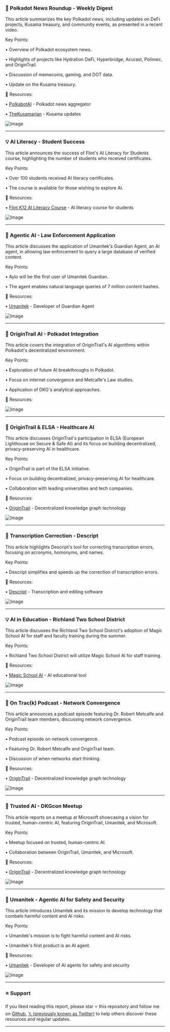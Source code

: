 ### 🤖 Polkadot News Roundup - Weekly Digest

This article summarizes the key Polkadot news, including updates on DeFi projects, Kusama treasury, and community events, as presented in a recent video.

Key Points:

• Overview of Polkadot ecosystem news.


• Highlights of projects like Hydration DeFi, Hyperbridge, Acurast, Polimec, and OriginTrail.


• Discussion of memecoins, gaming, and DOT data.


• Update on the Kusama treasury.


🔗 Resources:

• [PolkabotAI](https://x.com/PolkabotAI) - Polkadot news aggregator


• [TheKusamarian](https://x.com/TheKusamarian) - Kusama updates


![Image](https://pbs.twimg.com/amplify_video_thumb/1926012541538328576/img/oA9ab_1q9LH8Y9HF.jpg)


---
### 💡 AI Literacy - Student Success

This article announces the success of Flint's AI Literacy for Students course, highlighting the number of students who received certificates.

Key Points:

• Over 100 students received AI literacy certificates.


• The course is available for those wishing to explore AI.


🔗 Resources:

• [Flint K12 AI Literacy Course](https://flintk12.com/ai-literacy-course) - AI literacy course for students


![Image](https://pbs.twimg.com/media/GrjwC_zW0AE_MQ4?format=jpg&name=small)


---
### 🤖 Agentic AI - Law Enforcement Application

This article discusses the application of Umanitek's Guardian Agent, an AI agent, in allowing law enforcement to query a large database of verified content.

Key Points:

• Aylo will be the first user of Umanitek Guardian.


• The agent enables natural language queries of 7 million content hashes.


🔗 Resources:

• [Umanitek](https://x.com/umanitek) - Developer of Guardian Agent


![Image](https://pbs.twimg.com/media/Gq71tInXsAA-BU6.jpg)


---
### 🤖 OriginTrail AI - Polkadot Integration

This article covers the integration of OriginTrail's AI algorithms within Polkadot's decentralized environment.

Key Points:

• Exploration of future AI breakthroughs in Polkadot.


• Focus on internet convergence and Metcalfe's Law studies.


• Application of DKG's analytical approaches.


🔗 Resources:


![Image](https://pbs.twimg.com/amplify_video_thumb/1923312870684499969/img/RUIZHfbUB2_rfnlW.jpg)


---
### 🤖 OriginTrail & ELSA - Healthcare AI

This article discusses OriginTrail's participation in ELSA (European Lighthouse on Secure & Safe AI) and its focus on building decentralized, privacy-preserving AI in healthcare.

Key Points:

• OriginTrail is part of the ELSA initiative.


• Focus on building decentralized, privacy-preserving AI for healthcare.


• Collaboration with leading universities and tech companies.



🔗 Resources:

• [OriginTrail](https://x.com/origin_trail) - Decentralized knowledge graph technology


![Image](https://pbs.twimg.com/media/Gq6qFnXWgAA6DHT?format=jpg&name=small)


---
### 🚀 Transcription Correction - Descript

This article highlights Descript's tool for correcting transcription errors, focusing on acronyms, homonyms, and names.

Key Points:

• Descript simplifies and speeds up the correction of transcription errors.



🔗 Resources:

• [Descript](https://x.com/DescriptApp) - Transcription and editing software


![Image](https://pbs.twimg.com/media/Gq71tInXsAA-BU6.jpg)


---
### 💡 AI in Education - Richland Two School District

This article discusses the Richland Two School District's adoption of Magic School AI for staff and faculty training during the summer.

Key Points:

• Richland Two School District will utilize Magic School AI for staff training.



🔗 Resources:

• [Magic School AI](https://x.com/magicschoolai) - AI educational tool


![Image](https://pbs.twimg.com/media/Gq1pFC_XwAAmLtj?format=jpg&name=small)


---
### 🤖 On Trac(k) Podcast - Network Convergence

This article announces a podcast episode featuring Dr. Robert Metcalfe and OriginTrail team members, discussing network convergence.

Key Points:

• Podcast episode on network convergence.


• Featuring Dr. Robert Metcalfe and OriginTrail team.


• Discussion of when networks start thinking.


🔗 Resources:

• [OriginTrail](https://x.com/origin_trail) - Decentralized knowledge graph technology


![Image](https://pbs.twimg.com/amplify_video_thumb/1922309645902684160/img/qub4xC3bwcFff2mW.jpg)


---
### 🤖 Trusted AI - DKGcon Meetup

This article reports on a meetup at Microsoft showcasing a vision for trusted, human-centric AI, featuring OriginTrail, Umanitek, and Microsoft.

Key Points:

• Meetup focused on trusted, human-centric AI.


• Collaboration between OriginTrail, Umanitek, and Microsoft.


🔗 Resources:

• [OriginTrail](https://x.com/origin_trail) - Decentralized knowledge graph technology


![Image](https://pbs.twimg.com/media/GqnlK88WQAEUu3F?format=jpg&name=small)


---
### 🤖 Umanitek - Agentic AI for Safety and Security

This article introduces Umanitek and its mission to develop technology that combats harmful content and AI risks.

Key Points:

• Umanitek's mission is to fight harmful content and AI risks.


• Umanitek's first product is an AI agent.



🔗 Resources:

• [Umanitek](https://x.com/umanitek) - Developer of AI agents for safety and security


![Image](https://pbs.twimg.com/tweet_video_thumb/GqbBDukWEAAF80I.jpg)


---

### ⭐️ Support

If you liked reading this report, please star ⭐️ this repository and follow me on [Github](https://github.com/Drix10), [𝕏 (previously known as Twitter)](https://x.com/DRIX_10_) to help others discover these resources and regular updates.

---